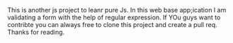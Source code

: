 This is another js project to leanr pure Js.
In this web base app;ication I am validating a form with the help of regular expression.
If YOu guys want to contribte you can always free to clone this project and create a pull req.
Thanks for reading.